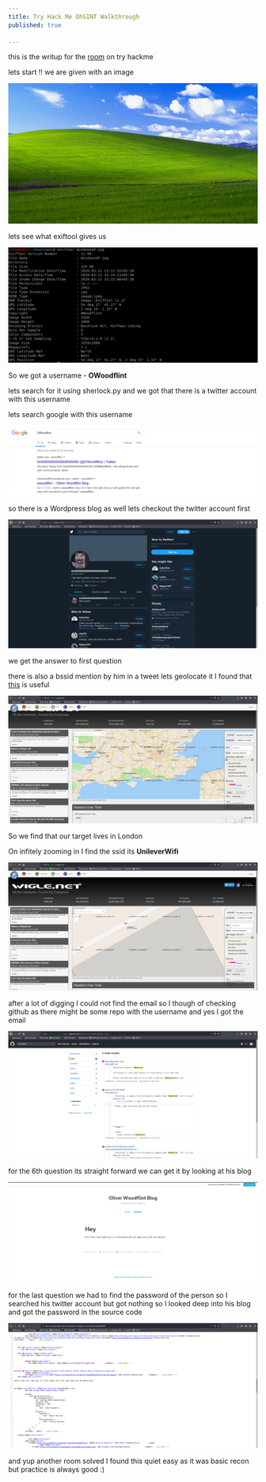 ```yaml
---
title: Try Hack Me OhSINT Walkthrough
published: true

---
```

this is the writup for the [room](https://tryhackme.com/room/ohsint) on try hackme

lets start !!
we are given with an image 

![](img/thm_oshint/WindowsXP.jpg)

lets see what exiftool gives us 

![](img/thm_oshint/1.png)

So we got a username - **OWoodflint**

lets search for it using sherlock.py and we got that there is a twitter account with this username

lets search google with this username

![](img/thm_oshint/2.png)

so there is a Wordpress blog as well lets checkout the twitter account first

![](img/thm_oshint/3.png)

we get the answer to first question

there is also a bssid mention by him in a tweet lets geolocate it
I found that [this](wigle.net) is useful

![](img/thm_oshint/4.png)

So we find that our target lives in London

On infitely zooming in I find the ssid
its **UnileverWifi**

![](img/thm_oshint/5.png)


after a lot of digging I could not find the email so I though of checking github as there might be some repo with the username and yes I got the email

![](img/thm_oshint/6.png)


for the 6th question its straight forward we can get it by looking at his blog

![](img/thm_oshint/7.png)


for the last question we had to find the password of the person so I searched his twitter account but got nothing so I looked deep into his blog and got the password in the source code

![](img/thm_oshint/8.png)

and yup another room solved I found this quiet easy as it was basic recon but practice is always good :)



